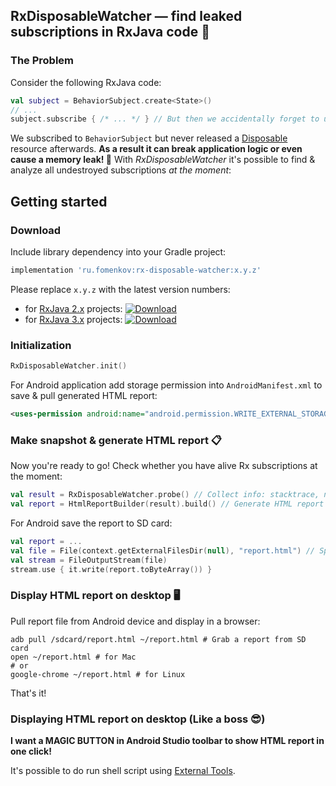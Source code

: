 ## RxDisposableWatcher — find leaked subscriptions in RxJava code 🐞
### The Problem
Consider the following RxJava code:
```kotlin
val subject = BehaviorSubject.create<State>()
// ...
subject.subscribe { /* ... */ } // But then we accidentally forget to unsubscribe by dispose()
```
We subscribed to `BehaviorSubject` but never released a [Disposable](http://reactivex.io/RxJava/2.x/javadoc/io/reactivex/disposables/Disposable.html) resource afterwards. **As a result it can break application logic or even cause a memory leak! 💩** With _RxDisposableWatcher_ it's possible to find & analyze all undestroyed subscriptions _at the moment_:

## Getting started
### Download
Include library dependency into your Gradle project:
```groovy
implementation 'ru.fomenkov:rx-disposable-watcher:x.y.z'
```
Please replace `x.y.z` with the latest version numbers:
- for [RxJava 2.x](https://github.com/ReactiveX/RxJava/tree/2.x) projects:
[ ![Download](https://api.bintray.com/packages/andreyfomenkov/maven/rx-disposable-watcher/images/download.svg?version=1.0.0) ](https://bintray.com/andreyfomenkov/maven/rx-disposable-watcher/1.0.0/link)
- for [RxJava 3.x](https://github.com/ReactiveX/RxJava/tree/3.x) projects:
[ ![Download](https://api.bintray.com/packages/andreyfomenkov/maven/rx-disposable-watcher/images/download.svg?version=1.0.0) ](https://bintray.com/andreyfomenkov/maven/rx-disposable-watcher/1.0.0/link)

### Initialization
```kotlin
RxDisposableWatcher.init()
```
For Android application add storage permission into `AndroidManifest.xml` to save & pull generated HTML report:
```xml
<uses-permission android:name="android.permission.WRITE_EXTERNAL_STORAGE" />
```

### Make snapshot & generate HTML report 📋
Now you're ready to go! Check whether you have alive Rx subscriptions at the moment:
```kotlin
val result = RxDisposableWatcher.probe() // Collect info: stacktrace, number of calls, type
val report = HtmlReportBuilder(result).build() // Generate HTML report
```
For Android save the report to SD card:
```kotlin
val report = ...
val file = File(context.getExternalFilesDir(null), "report.html") // Specify filename
val stream = FileOutputStream(file)
stream.use { it.write(report.toByteArray()) }
```

### Display HTML report on desktop 🖥
Pull report file from Android device and display in a browser:
```shell
adb pull /sdcard/report.html ~/report.html # Grab a report from SD card
open ~/report.html # for Mac
# or
google-chrome ~/report.html # for Linux
```
That's it!

### Displaying HTML report on desktop (Like a boss 😎)
**I want a MAGIC BUTTON in Android Studio toolbar to show HTML report in one click!**

It's possible to do run shell script using [External Tools](https://www.jetbrains.com/help/idea/settings-tools-external-tools.html).
